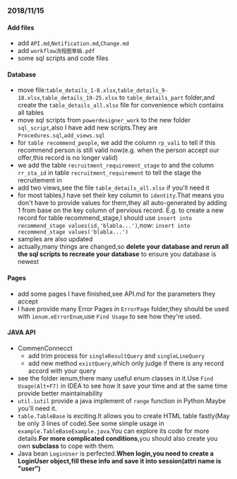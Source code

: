 ### 2018/11/15
#### Add files
- add `API.md`,`Notification.md`,`Change.md`
- add `workflow流程图草稿.pdf`
- some sql scripts and code files

#### Database
- move file:`table_details_1-8.xlsx`,`table_details_9-18.xlsx`,`table_details_19-25.xlsx` to `table_details_part` folder,and create the `table_details_all.xlsx` file for convenience which contains all tables
- move sql scripts from `powerdesigner_work` to the new folder `sql_script`,also I have add new scripts.They are `Procedures.sql`,`add_views.sql`
- for `table recommend_people`, we add the column `rp_vali` to tell if this recommend person is still valid now(e.g. when the person accept our offer,this record is no longer valid)
- we add the table `recruitment_requirement_stage` to and the column `rr_sta_id` in table `recruitment_requirement` to tell the stage the recruitement in
- add two views,see the file `table_details_all.xlsx` if you'll need it
- for most tables,I have set their key column to `identity`.That means you don't have to provide values for them,they all auto-generated by adding 1 from base on the key column of pervious record. E.g. to create a new record for table recommend_stage,I should use `insert into recommend_stage values(id,'blabla...')`,now: `insert into recommend_stage values('blabla...')`
- samples are also updated
- actually,many things are changed,so **delete your database and rerun all the sql scripts to recreate your database** to ensure you database is newest

#### Pages
- add some pages I have finished,see API.md for the parameters they accept
- I have provide many Error Pages in `ErrorPage` folder,they should be used with `ienum.eErrorEnum`,use `Find Usage` to see how they're used.

#### JAVA API
- CommenConnecct
	+ add trim process for `singleResultQuery` and `singleLineQuery`
	+ add new method `existQuery`,which only judge if there is any record accord with your query
- see the folder ienum,there many useful enum classes in it.Use `Find Usage(Alt+F7)` in IDEA to see how it save your time and at the same time provide better maintainability
- `util.iutil` provide a java implement of `range` function in Python.Maybe you'll need it.
- `table.TableBase` is exciting.It allows you to create HTML table fastly(May be only 3 lines of code).See some simple usage in `example.TableBaseExample.java`.You can explore its code for more details.**For more complicated conditions**,you should also create you own **subclass** to cope with them.
- Java bean `LoginUser` is perfected.**When login,you need to create a LoginUser object,fill these info and save it into session(attri name is "user")**